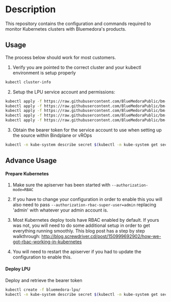 # Description
This repository contains the configuration and commands required to
monitor Kubernetes clusters with Bluemedora's products.

## Usage

The process below should work for most customers. 
1) Verify you are pointed to the correct cluster and your kubectl environment is setup properly
```sh
kubectl cluster-info
```
2) Setup the LPU service account and permissions:
```sh
kubectl apply -f https://raw.githubusercontent.com/BlueMedoraPublic/bm-kube-lpu/master/bluemedora-lpu/bm-clusterrole.yaml
kubectl apply -f https://raw.githubusercontent.com/BlueMedoraPublic/bm-kube-lpu/master/bluemedora-lpu/bm-clusterrolebinding.yaml
kubectl apply -f https://raw.githubusercontent.com/BlueMedoraPublic/bm-kube-lpu/master/bluemedora-lpu/bm-role.yaml
kubectl apply -f https://raw.githubusercontent.com/BlueMedoraPublic/bm-kube-lpu/master/bluemedora-lpu/bm-rolebinding.yaml
kubectl apply -f https://raw.githubusercontent.com/BlueMedoraPublic/bm-kube-lpu/master/bluemedora-lpu/bm-serviceaccount.yaml
```
3) Obtain the bearer token for the service account to use when setting up the source within Bindplane or vROps
```sh
kubectl -n kube-system describe secret $(kubectl -n kube-system get secret | grep bluemedora | awk '{print $1}')
```

## Advance Usage

#### Prepare Kubernetes
1) Make sure the apiserver has been started with `--authorization-mode=RBAC`

2) If you have to change your configuration in order to enable this you will also need to pass `--authorization-rbac-super-user=admin` replacing 'admin' with whatever your admin account is.

3) Most Kubernetes deploy tools have RBAC enabled by default. If yours was not, you will need to do some additional setup in order to get everything running smoothly. This blog post has a step by step walkthrough: http://blog.screwdriver.cd/post/150999692902/how-we-got-rbac-working-in-kubernetes

4) You will need to restart the apiserver if you had to update the configuration to enable this.

#### Deploy LPU
Deploy and retrieve the bearer token
```sh
kubectl create -f bluemedora-lpu/
kubectl -n kube-system describe secret $(kubectl -n kube-system get secret | grep bluemedora | awk '{print $1}')
```
